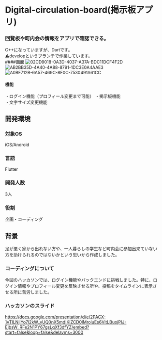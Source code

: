 # Digital-circulation-board(掲示板アプリ)
### 回覧板や町内会の情報をアプリで確認できる。
C++になっていますが、Dartです。    
⚠️developというブランチで作業しています。  
####画面
![02CD9018-0A3D-4037-A37A-BDC11DCF4F2D](https://user-images.githubusercontent.com/87113276/196520939-f4fb5f6d-b78f-4fb2-8d1d-b2503fdc4b73.JPG)
![AB2BB35D-4A40-4A88-8791-1DC3E0A4AAE3](https://user-images.githubusercontent.com/87113276/196520949-5735a57b-3d5f-42fc-8d60-3c6b7d09b147.JPG)
![A0BF712B-6A57-469C-8F0C-7530491A61CC](https://user-images.githubusercontent.com/87113276/196520946-cf6c2da1-4c0d-4b05-b2b1-e41a0aad6e15.JPG)

#### 機能
・ログイン機能（プロフィール変更まで可能）
・掲示板機能  
・文字サイズ変更機能

## 開発環境
### 対象OS
iOS/Android
### 言語
Flutter
### 開発人数
3人
### 役割
企画・コーディング

## 背景
足が悪く家から出れない方や、一人暮らしの学生など町内会に参加出来ていない方を助けられるのではないかという思いから作成しました。
### コーディングについて
今回のハッカソンでは、ログイン機能やバックエンドに挑戦しました。特に、ログイン情報やプロフィール変更を反映させる所や、投稿をタイムラインに表示させる所に苦労しました。
### ハッカソンのスライド
https://docs.google.com/presentation/d/e/2PACX-1vTILNjlYo7l2kW_yUQ0nX5mdIKIZCD0lMroluEs6VitLBuojPIJ-EjbsW_RFe2N1PY67gsLqXf3dfYZ/embed?start=false&loop=false&delayms=3000